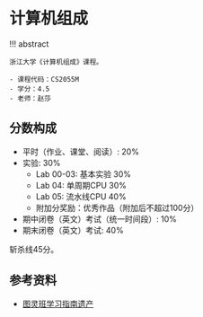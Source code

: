 # 计算机组成

!!! abstract

    浙江大学《计算机组成》课程。

    - 课程代码：CS2055M
    - 学分：4.5
    - 老师：赵莎

## 分数构成

- 平时（作业、课堂、阅读）: 20%
- 实验: 30%
  - Lab 00-03: 基本实验 30%
  - Lab 04: 单周期CPU 30%
  - Lab 05: 流水线CPU 40%
  - 附加分奖励：优秀作品（附加后不超过100分）
- 期中闭卷（英文）考试（统一时间段）: 10%
- 期末闭卷（英文）考试: 40%

斩杀线45分。

## 参考资料

- [图灵班学习指南遗产](https://zju-turing.github.io/TuringCoursesGrave/major_basic/computer_organization/#_5)